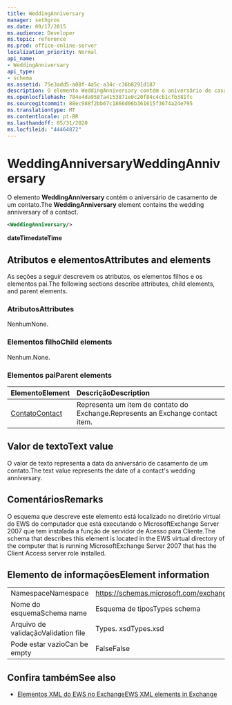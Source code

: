 ```yaml
---
title: WeddingAnniversary
manager: sethgros
ms.date: 09/17/2015
ms.audience: Developer
ms.topic: reference
ms.prod: office-online-server
localization_priority: Normal
api_name:
- WeddingAnniversary
api_type:
- schema
ms.assetid: 75e3add5-a08f-4a5c-a34c-c36b8291d187
description: O elemento WeddingAnniversary contém o aniversário de casamento de um contato.
ms.openlocfilehash: 784e4da9587a4153871e0c20f84c4cb1cfb381fc
ms.sourcegitcommit: 88ec988f2bb67c1866d06b361615f3674a24e795
ms.translationtype: MT
ms.contentlocale: pt-BR
ms.lasthandoff: 05/31/2020
ms.locfileid: "44464872"
---
```

# <a name="weddinganniversary"></a><span data-ttu-id="b9c0c-103">WeddingAnniversary</span><span class="sxs-lookup"><span data-stu-id="b9c0c-103">WeddingAnniversary</span></span>

<span data-ttu-id="b9c0c-104">O elemento **WeddingAnniversary** contém o aniversário de casamento de um contato.</span><span class="sxs-lookup"><span data-stu-id="b9c0c-104">The **WeddingAnniversary** element contains the wedding anniversary of a contact.</span></span> 
  
```xml
<WeddingAnniversary/>
```

 <span data-ttu-id="b9c0c-105">**dateTime**</span><span class="sxs-lookup"><span data-stu-id="b9c0c-105">**dateTime**</span></span>
## <a name="attributes-and-elements"></a><span data-ttu-id="b9c0c-106">Atributos e elementos</span><span class="sxs-lookup"><span data-stu-id="b9c0c-106">Attributes and elements</span></span>

<span data-ttu-id="b9c0c-107">As seções a seguir descrevem os atributos, os elementos filhos e os elementos pai.</span><span class="sxs-lookup"><span data-stu-id="b9c0c-107">The following sections describe attributes, child elements, and parent elements.</span></span>
  
### <a name="attributes"></a><span data-ttu-id="b9c0c-108">Atributos</span><span class="sxs-lookup"><span data-stu-id="b9c0c-108">Attributes</span></span>

<span data-ttu-id="b9c0c-109">Nenhum</span><span class="sxs-lookup"><span data-stu-id="b9c0c-109">None.</span></span>
  
### <a name="child-elements"></a><span data-ttu-id="b9c0c-110">Elementos filho</span><span class="sxs-lookup"><span data-stu-id="b9c0c-110">Child elements</span></span>

<span data-ttu-id="b9c0c-111">Nenhum.</span><span class="sxs-lookup"><span data-stu-id="b9c0c-111">None.</span></span>
  
### <a name="parent-elements"></a><span data-ttu-id="b9c0c-112">Elementos pai</span><span class="sxs-lookup"><span data-stu-id="b9c0c-112">Parent elements</span></span>

|<span data-ttu-id="b9c0c-113">**Elemento**</span><span class="sxs-lookup"><span data-stu-id="b9c0c-113">**Element**</span></span>|<span data-ttu-id="b9c0c-114">**Descrição**</span><span class="sxs-lookup"><span data-stu-id="b9c0c-114">**Description**</span></span>|
|:-----|:-----|
|[<span data-ttu-id="b9c0c-115">Contato</span><span class="sxs-lookup"><span data-stu-id="b9c0c-115">Contact</span></span>](contact.md) <br/> |<span data-ttu-id="b9c0c-116">Representa um item de contato do Exchange.</span><span class="sxs-lookup"><span data-stu-id="b9c0c-116">Represents an Exchange contact item.</span></span>  <br/> |
   
## <a name="text-value"></a><span data-ttu-id="b9c0c-117">Valor de texto</span><span class="sxs-lookup"><span data-stu-id="b9c0c-117">Text value</span></span>

<span data-ttu-id="b9c0c-118">O valor de texto representa a data da aniversário de casamento de um contato.</span><span class="sxs-lookup"><span data-stu-id="b9c0c-118">The text value represents the date of a contact's wedding anniversary.</span></span>
  
## <a name="remarks"></a><span data-ttu-id="b9c0c-119">Comentários</span><span class="sxs-lookup"><span data-stu-id="b9c0c-119">Remarks</span></span>

<span data-ttu-id="b9c0c-120">O esquema que descreve este elemento está localizado no diretório virtual do EWS do computador que está executando o MicrosoftExchange Server 2007 que tem instalada a função de servidor de Acesso para Cliente.</span><span class="sxs-lookup"><span data-stu-id="b9c0c-120">The schema that describes this element is located in the EWS virtual directory of the computer that is running MicrosoftExchange Server 2007 that has the Client Access server role installed.</span></span>
  
## <a name="element-information"></a><span data-ttu-id="b9c0c-121">Elemento de informações</span><span class="sxs-lookup"><span data-stu-id="b9c0c-121">Element information</span></span>

|||
|:-----|:-----|
|<span data-ttu-id="b9c0c-122">Namespace</span><span class="sxs-lookup"><span data-stu-id="b9c0c-122">Namespace</span></span>  <br/> |https://schemas.microsoft.com/exchange/services/2006/types  <br/> |
|<span data-ttu-id="b9c0c-123">Nome do esquema</span><span class="sxs-lookup"><span data-stu-id="b9c0c-123">Schema name</span></span>  <br/> |<span data-ttu-id="b9c0c-124">Esquema de tipos</span><span class="sxs-lookup"><span data-stu-id="b9c0c-124">Types schema</span></span>  <br/> |
|<span data-ttu-id="b9c0c-125">Arquivo de validação</span><span class="sxs-lookup"><span data-stu-id="b9c0c-125">Validation file</span></span>  <br/> |<span data-ttu-id="b9c0c-126">Types. xsd</span><span class="sxs-lookup"><span data-stu-id="b9c0c-126">Types.xsd</span></span>  <br/> |
|<span data-ttu-id="b9c0c-127">Pode estar vazio</span><span class="sxs-lookup"><span data-stu-id="b9c0c-127">Can be empty</span></span>  <br/> |<span data-ttu-id="b9c0c-128">False</span><span class="sxs-lookup"><span data-stu-id="b9c0c-128">False</span></span>  <br/> |
   
## <a name="see-also"></a><span data-ttu-id="b9c0c-129">Confira também</span><span class="sxs-lookup"><span data-stu-id="b9c0c-129">See also</span></span>



- [<span data-ttu-id="b9c0c-130">Elementos XML do EWS no Exchange</span><span class="sxs-lookup"><span data-stu-id="b9c0c-130">EWS XML elements in Exchange</span></span>](ews-xml-elements-in-exchange.md)


